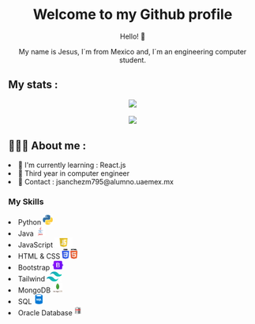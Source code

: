 <body>
  <div class="container">
    <h1 align = "center" >Welcome to my Github profile</h1>
    <p align = "center">Hello! 👋 </p>
    <p align = "center">My name is Jesus, I´m from Mexico and, I´m an engineering computer student.</p>
<body/>

## My stats :

 <p align="center">
 <img width="400px" src="https://github-readme-stats.vercel.app/api/top-langs/?username=jesusmix8&layout=compact&theme=radical&custom_title=Languages" /> 
 <br>

  <p align="center">
 <img width="48%" src="https://github-readme-stats.vercel.app/api?username=jesusmix8&show_icons=true&theme=radical&count_private=true&custom_title=@jesusmix8"> 
</p>
</p>

## 🧑🏽‍💻 About me :

<body>
</head>
    <list>
      <li> 🌱 I'm currently learning : React.js  </li>
      <li> 📗 Third year in computer engineer </li>
      <li>  📨 Contact : jsanchezm795@alumno.uaemex.mx </li>
    </list>
    <h3 > My Skills</h3>
      <div align = "left">
        <list>
            <li> Python <img src = "./Img/pngwing.com.png" with = "20"  height = "20"> </li>
            <li> Java <img src = "./Img/java-logo-1.png" with = "20" height = "20"> </li>
            <li> JavaScript <img src = "./Img/javascript-39395.png" with = "20" height = "20"> </li>
            <li> HTML & CSS <img src= "./Img/CSS3_and_HTML5_logos_and_wordmarks.svg"  with = "20" height = "20"></li>
            <li> Bootstrap <img src = "./Img/boots.png" with = "20" height = "20"></li>
            <li> Tailwind <img src = "./Img/tail.png" with = "20" height = "20"> </li>
            <li> MongoDB <img src = "./Img/mondb.png" with = "20" height = "20"></li>
            <li> SQL <img src = "./Img/sql.png" with = "20" height = "20"></li>
            <li> Oracle Database <img src = "./Img/kisspng-oracle-database-oracle-corporation-postgresql-rela-oracle-logo-5b463b4fb69648.3103673815313293597479.png" with = "20" height = "20"> </li>
        </list>
      </div>
  </div>
</body>
</html>
